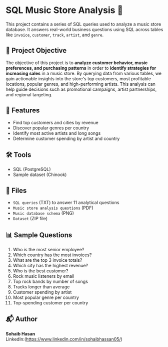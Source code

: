 
# SQL Music Store Analysis 🎵

This project contains a series of SQL queries used to analyze a music store database. It answers real-world business questions using SQL across tables like `invoice`, `customer`, `track`, `artist`, and `genre`.

## 🎯 Project Objective

The objective of this project is to **analyze customer behavior, music preferences, and purchasing patterns** in order to **identify strategies for increasing sales** in a music store. By querying data from various tables, we gain actionable insights into the store's top customers, most profitable locations, popular genres, and high-performing artists. This analysis can help guide decisions such as promotional campaigns, artist partnerships, and regional targeting.

## 📌 Features

- Find top customers and cities by revenue  
- Discover popular genres per country  
- Identify most active artists and long songs  
- Determine customer spending by artist and country  

## 🛠 Tools

- SQL (PostgreSQL)  
- Sample dataset (Chinook)

## 📁 Files

- `SQL queries` (TXT) to answer 11 analytical questions  
- `Music store analysis questions` (PDF)  
- `Music database schema` (PNG)  
- `Dataset` (ZIP file)

## 📊 Sample Questions

1. Who is the most senior employee?  
2. Which country has the most invoices?  
3. What are the top 3 invoice totals?  
4. Which city has the highest revenue?  
5. Who is the best customer?  
6. Rock music listeners by email  
7. Top rock bands by number of songs  
8. Tracks longer than average  
9. Customer spending by artist  
10. Most popular genre per country  
11. Top-spending customer per country  

## 📬 Author

**Sohaib Hasan**  
LinkedIn:(https://www.linkedin.com/in/sohaibhassan05/)

